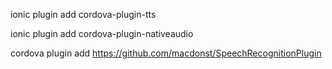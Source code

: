 ionic plugin add cordova-plugin-tts

ionic plugin add cordova-plugin-nativeaudio

cordova plugin add https://github.com/macdonst/SpeechRecognitionPlugin